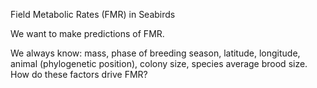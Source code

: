 Field Metabolic Rates (FMR) in Seabirds

We want to make predictions of FMR.

We always know: mass, phase of breeding season, latitude, longitude, animal (phylogenetic position), colony size, species average brood size.
How do these factors drive FMR?
